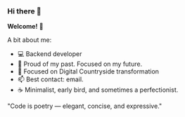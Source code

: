 ### Hi there 👋

**Welcome!** 🎉

A bit about me:

- 💻 Backend developer
- 🌟 Proud of my past. Focused on my future.
- 🎯 Focused on Digital Countryside transformation
- 📫 Best contact: email.
- ☕ Minimalist, early bird, and sometimes a perfectionist.

"Code is poetry — elegant, concise, and expressive."

